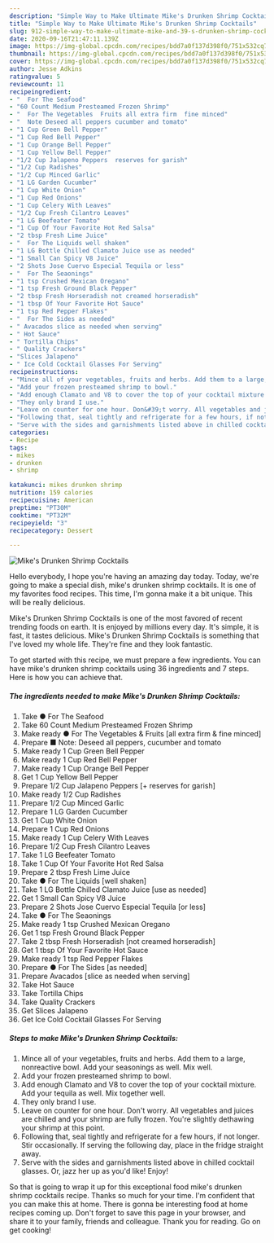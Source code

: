 ```yaml
---
description: "Simple Way to Make Ultimate Mike's Drunken Shrimp Cocktails"
title: "Simple Way to Make Ultimate Mike's Drunken Shrimp Cocktails"
slug: 912-simple-way-to-make-ultimate-mike-and-39-s-drunken-shrimp-cocktails
date: 2020-09-16T21:47:11.139Z
image: https://img-global.cpcdn.com/recipes/bdd7a0f137d398f0/751x532cq70/mikes-drunken-shrimp-cocktails-recipe-main-photo.jpg
thumbnail: https://img-global.cpcdn.com/recipes/bdd7a0f137d398f0/751x532cq70/mikes-drunken-shrimp-cocktails-recipe-main-photo.jpg
cover: https://img-global.cpcdn.com/recipes/bdd7a0f137d398f0/751x532cq70/mikes-drunken-shrimp-cocktails-recipe-main-photo.jpg
author: Jesse Adkins
ratingvalue: 5
reviewcount: 11
recipeingredient:
- "  For The Seafood"
- "60 Count Medium Presteamed Frozen Shrimp"
- "  For The Vegetables  Fruits all extra firm  fine minced"
- "  Note Deseed all peppers cucumber and tomato"
- "1 Cup Green Bell Pepper"
- "1 Cup Red Bell Pepper"
- "1 Cup Orange Bell Pepper"
- "1 Cup Yellow Bell Pepper"
- "1/2 Cup Jalapeno Peppers  reserves for garish"
- "1/2 Cup Radishes"
- "1/2 Cup Minced Garlic"
- "1 LG Garden Cucumber"
- "1 Cup White Onion"
- "1 Cup Red Onions"
- "1 Cup Celery With Leaves"
- "1/2 Cup Fresh Cilantro Leaves"
- "1 LG Beefeater Tomato"
- "1 Cup Of Your Favorite Hot Red Salsa"
- "2 tbsp Fresh Lime Juice"
- "  For The Liquids well shaken"
- "1 LG Bottle Chilled Clamato Juice use as needed"
- "1 Small Can Spicy V8 Juice"
- "2 Shots Jose Cuervo Especial Tequila or less"
- "  For The Seaonings"
- "1 tsp Crushed Mexican Oregano"
- "1 tsp Fresh Ground Black Pepper"
- "2 tbsp Fresh Horseradish not creamed horseradish"
- "1 tbsp Of Your Favorite Hot Sauce"
- "1 tsp Red Pepper Flakes"
- "  For The Sides as needed"
- " Avacados slice as needed when serving"
- " Hot Sauce"
- " Tortilla Chips"
- " Quality Crackers"
- "Slices Jalapeno"
- " Ice Cold Cocktail Glasses For Serving"
recipeinstructions:
- "Mince all of your vegetables, fruits and herbs. Add them to a large, nonreactive bowl. Add your seasonings as well. Mix well."
- "Add your frozen presteamed shrimp to bowl."
- "Add enough Clamato and V8 to cover the top of your cocktail mixture. Add your tequila as well. Mix together well."
- "They only brand I use."
- "Leave on counter for one hour. Don&#39;t worry. All vegetables and juices are chilled and your shrimp are fully frozen. You&#39;re slightly dethawing your shrimp at this point."
- "Following that, seal tightly and refrigerate for a few hours, if not longer. Stir occasionally. If serving the following day, place in the fridge straight away."
- "Serve with the sides and garnishments listed above in chilled cocktail glasses. Or, jazz her up as you&#39;d like! Enjoy!"
categories:
- Recipe
tags:
- mikes
- drunken
- shrimp

katakunci: mikes drunken shrimp 
nutrition: 159 calories
recipecuisine: American
preptime: "PT30M"
cooktime: "PT32M"
recipeyield: "3"
recipecategory: Dessert

---
```



![Mike&#39;s Drunken Shrimp Cocktails](https://img-global.cpcdn.com/recipes/bdd7a0f137d398f0/751x532cq70/mikes-drunken-shrimp-cocktails-recipe-main-photo.jpg)

Hello everybody, I hope you're having an amazing day today. Today, we're going to make a special dish, mike&#39;s drunken shrimp cocktails. It is one of my favorites food recipes. This time, I'm gonna make it a bit unique. This will be really delicious.

Mike&#39;s Drunken Shrimp Cocktails is one of the most favored of recent trending foods on earth. It is enjoyed by millions every day. It's simple, it is fast, it tastes delicious. Mike&#39;s Drunken Shrimp Cocktails is something that I've loved my whole life. They're fine and they look fantastic.




To get started with this recipe, we must prepare a few ingredients. You can have mike&#39;s drunken shrimp cocktails using 36 ingredients and 7 steps. Here is how you can achieve that.

<!--inarticleads1-->

##### The ingredients needed to make Mike&#39;s Drunken Shrimp Cocktails:

1. Take  ● For The Seafood
1. Take 60 Count Medium Presteamed Frozen Shrimp
1. Make ready  ● For The Vegetables &amp; Fruits [all extra firm &amp; fine minced]
1. Prepare  ■ Note: Deseed all peppers, cucumber and tomato
1. Make ready 1 Cup Green Bell Pepper
1. Make ready 1 Cup Red Bell Pepper
1. Make ready 1 Cup Orange Bell Pepper
1. Get 1 Cup Yellow Bell Pepper
1. Prepare 1/2 Cup Jalapeno Peppers [+ reserves for garish]
1. Make ready 1/2 Cup Radishes
1. Prepare 1/2 Cup Minced Garlic
1. Prepare 1 LG Garden Cucumber
1. Get 1 Cup White Onion
1. Prepare 1 Cup Red Onions
1. Make ready 1 Cup Celery With Leaves
1. Prepare 1/2 Cup Fresh Cilantro Leaves
1. Take 1 LG Beefeater Tomato
1. Take 1 Cup Of Your Favorite Hot Red Salsa
1. Prepare 2 tbsp Fresh Lime Juice
1. Take  ● For The Liquids [well shaken]
1. Take 1 LG Bottle Chilled Clamato Juice [use as needed]
1. Get 1 Small Can Spicy V8 Juice
1. Prepare 2 Shots Jose Cuervo Especial Tequila [or less]
1. Take  ● For The Seaonings
1. Make ready 1 tsp Crushed Mexican Oregano
1. Get 1 tsp Fresh Ground Black Pepper
1. Take 2 tbsp Fresh Horseradish [not creamed horseradish]
1. Get 1 tbsp Of Your Favorite Hot Sauce
1. Make ready 1 tsp Red Pepper Flakes
1. Prepare  ● For The Sides [as needed]
1. Prepare  Avacados [slice as needed when serving]
1. Take  Hot Sauce
1. Take  Tortilla Chips
1. Take  Quality Crackers
1. Get Slices Jalapeno
1. Get  Ice Cold Cocktail Glasses For Serving




<!--inarticleads2-->

##### Steps to make Mike&#39;s Drunken Shrimp Cocktails:

1. Mince all of your vegetables, fruits and herbs. Add them to a large, nonreactive bowl. Add your seasonings as well. Mix well.
1. Add your frozen presteamed shrimp to bowl.
1. Add enough Clamato and V8 to cover the top of your cocktail mixture. Add your tequila as well. Mix together well.
1. They only brand I use.
1. Leave on counter for one hour. Don&#39;t worry. All vegetables and juices are chilled and your shrimp are fully frozen. You&#39;re slightly dethawing your shrimp at this point.
1. Following that, seal tightly and refrigerate for a few hours, if not longer. Stir occasionally. If serving the following day, place in the fridge straight away.
1. Serve with the sides and garnishments listed above in chilled cocktail glasses. Or, jazz her up as you&#39;d like! Enjoy!




So that is going to wrap it up for this exceptional food mike&#39;s drunken shrimp cocktails recipe. Thanks so much for your time. I'm confident that you can make this at home. There is gonna be interesting food at home recipes coming up. Don't forget to save this page in your browser, and share it to your family, friends and colleague. Thank you for reading. Go on get cooking!
